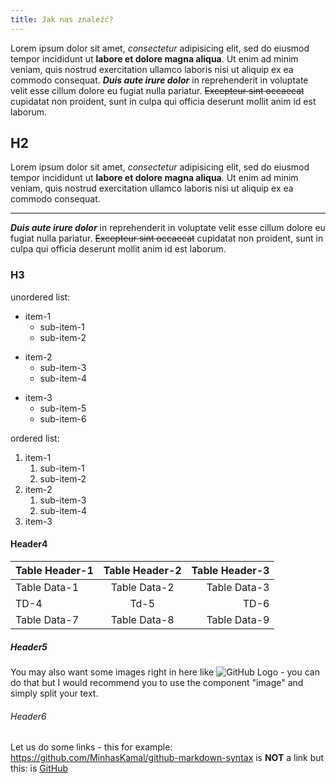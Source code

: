 ```yaml
---
title: Jak nas znaleźć?
---
```

Lorem ipsum dolor sit amet, *consectetur* adipisicing elit, sed do eiusmod
tempor incididunt ut **labore et dolore magna aliqua**. Ut enim ad minim veniam,
quis nostrud exercitation ullamco laboris nisi ut aliquip ex ea commodo
consequat. ***Duis aute irure dolor*** in reprehenderit in voluptate velit esse
cillum dolore eu fugiat nulla pariatur. ~~Excepteur sint occaecat~~ cupidatat non
proident, sunt in culpa qui officia deserunt mollit anim id est laborum.

## H2

Lorem ipsum dolor sit amet, *consectetur* adipisicing elit, sed do eiusmod
tempor incididunt ut **labore et dolore magna aliqua**. Ut enim ad minim veniam,
quis nostrud exercitation ullamco laboris nisi ut aliquip ex ea commodo
consequat.

---

***Duis aute irure dolor*** in reprehenderit in voluptate velit esse
cillum dolore eu fugiat nulla pariatur. ~~Excepteur sint occaecat~~ cupidatat non
proident, sunt in culpa qui officia deserunt mollit anim id est laborum.

### H3

unordered list:

* item-1
  * sub-item-1
  * sub-item-2
- item-2
  - sub-item-3
  - sub-item-4
+ item-3
  + sub-item-5
  + sub-item-6


ordered list:

1. item-1
   1. sub-item-1
   2. sub-item-2
2. item-2
   1. sub-item-3
   2. sub-item-4
3. item-3

#### Header4

Table Header-1 | Table Header-2 | Table Header-3
:--- | :---: | ---:
Table Data-1 | Table Data-2 | Table Data-3
TD-4 | Td-5 | TD-6
Table Data-7 | Table Data-8 | Table Data-9

##### Header5

You may also want some images right in here like ![GitHub Logo](https://cloud.githubusercontent.com/assets/5456665/13322882/e74f6626-dc00-11e5-921d-f6d024a01eaa.png "GitHub") - you can do that but I would recommend you to use the component "image" and simply split your text.

###### Header6

Let us do some links - this for example: https://github.com/MinhasKamal/github-markdown-syntax is **NOT** a link but this: is [GitHub](https://github.com/MinhasKamal/github-markdown-syntax)
